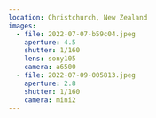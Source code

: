 ```yaml
---
location: Christchurch, New Zealand
images:
  - file: 2022-07-07-b59c04.jpeg
    aperture: 4.5
    shutter: 1/160
    lens: sony105
    camera: a6500
  - file: 2022-07-09-005813.jpeg
    aperture: 2.8
    shutter: 1/160
    camera: mini2
---
```

